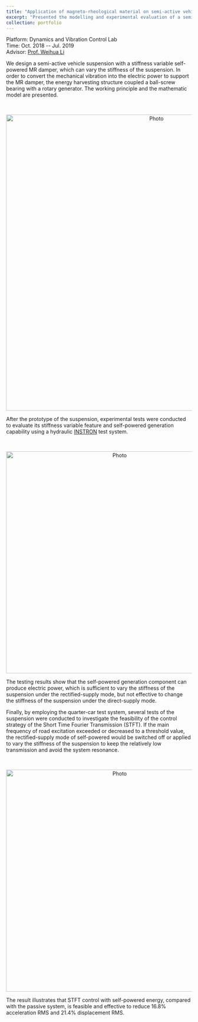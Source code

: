 ```yaml
---
title: "Application of magneto-rheological material on semi-active vehicle suspension "
excerpt: "Presented the modelling and experimental evaluation of a semi-active vehicle suspension installed with a self-powered MR damper which is able to perform variable stiffness. <br> <img src='https://zhuonan-hao.github.io/Homepage/images/p4.png'>"
collection: portfolio
---
```


<i class='fas fa-university'></i> Platform: Dynamics and Vibration Control Lab   <br>
<i class='fas fa-calendar-alt'></i> Time: Oct. 2018 -- Jul. 2019   <br>
<i class='fas fa-address-book'></i> Advisor: [Prof. Weihua Li](https://scholar.google.com/citations?user=lkG9MccAAAAJ&hl=zh-CN)

We design a semi-active vehicle suspension with a stiffness variable self-powered MR damper, which can vary the stiffness of the suspension. In order to convert the mechanical vibration into the electric power to support the MR damper, the energy harvesting structure coupled a ball-screw bearing with a rotary generator. The working principle and the mathematic model are presented. 

<br>	
<p align="center">	
  <img src="https://zhuonan-hao.github.io/Homepage/files/suspension.jpg?raw=true" alt="Photo" style="width:800px;"/>	
</p>

After the prototype of the suspension, experimental tests were conducted to evaluate its stiffness variable feature and self-powered generation capability using a hydraulic [INSTRON](https://www.instron.us/products/testing-systems) test system.  

<br>	
<p align="center">	
  <img src="https://zhuonan-hao.github.io/Homepage/files/test1.png?raw=true" alt="Photo" style="width:600px;"/>	
</p>

The testing results show that the self-powered generation component can produce electric power, which is sufficient to vary the stiffness of the suspension under the rectified-supply mode, but not effective to change the stiffness of the suspension under the direct-supply mode.

Finally, by employing the quarter-car test system, several tests of the suspension were conducted to investigate the feasibility of the control strategy of the Short Time Fourier Transmission (STFT). If the main frequency of road excitation exceeded or decreased to a threshold value, the rectified-supply mode of self-powered would be switched off or applied to vary the stiffness of the suspension to keep the relatively low transmission and avoid the system resonance. 

<br>	
<p align="center">	
  <img src="https://zhuonan-hao.github.io/Homepage/files/test2.png?raw=true" alt="Photo" style="width:600px;"/>	
</p>

The result illustrates that STFT control with self-powered energy, compared with the passive system, is feasible and effective to reduce 16.8% acceleration RMS and 21.4% displacement RMS.
